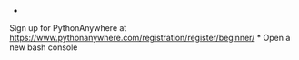
* 
Sign up for PythonAnywhere at https://www.pythonanywhere.com/registration/register/beginner/
* 
Open a new bash console